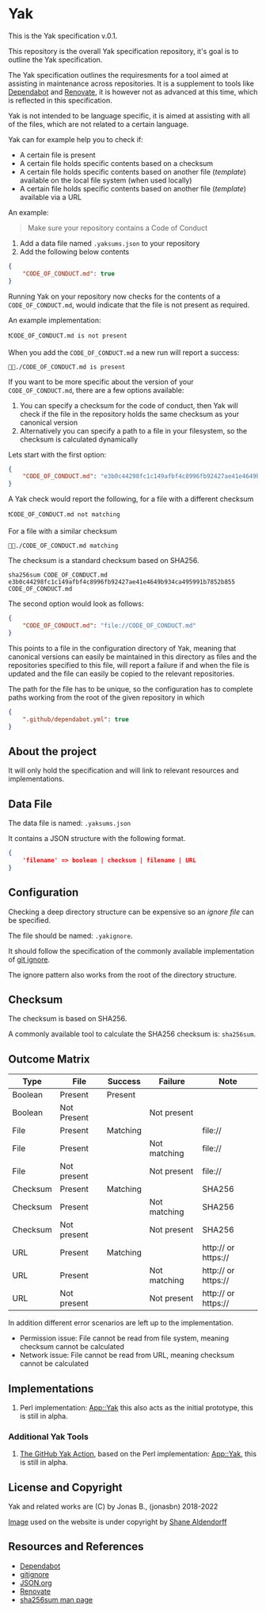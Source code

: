 # Yak

This is the Yak specification v.0.1.

This repository is the overall Yak specification repository, it's goal is to outline the Yak specification.

The Yak specification outlines the requiresments for a tool aimed at assisting in maintenance across repositories. It is a supplement to tools like [Dependabot] and [Renovate], it is however not as advanced at this time, which is reflected in this specification.

Yak is not intended to be language specific, it is aimed at assisting with all of the files, which are not related to a certain language.

Yak can for example help you to check if:

- A certain file is present
- A certain file holds specific contents based on a checksum
- A certain file holds specific contents based on another file (_template_) available on the local file system (when used locally)
- A certain file holds specific contents based on another file (_template_) available via a URL

An example:

> Make sure your repository contains a Code of Conduct

1. Add a data file named `.yaksums.json` to your repository
2. Add the following below contents

```json
{
    "CODE_OF_CONDUCT.md": true
}
```

Running Yak on your repository now checks for the contents of a `CODE_OF_CONDUCT.md`, would indicate that the file is not present as required.

An example implementation:

```text
❗️CODE_OF_CONDUCT.md is not present
```

When you add the `CODE_OF_CONDUCT.md` a new run will report a success:

```text
👍🏻./CODE_OF_CONDUCT.md is present
```

If you want to be more specific about the version of your `CODE_OF_CONDUCT.md`, there are a few options available:

1. You can specify a checksum for the code of conduct, then Yak will check if the file in the repository holds the same checksum as your canonical version
2. Alternatively you can specify a path to a file in your filesystem, so the checksum is calculated dynamically

Lets start with the first option:

```json
{
    "CODE_OF_CONDUCT.md": "e3b0c44298fc1c149afbf4c8996fb92427ae41e4649b934ca495991b7852b855"
}
```

A Yak check would report the following, for a file with a different checksum

```text
❗️CODE_OF_CONDUCT.md not matching
```

For a file with a similar checksum

```text
👍🏻./CODE_OF_CONDUCT.md matching
```

The checksum is a standard checksum based on SHA256.

```shell
sha256sum CODE_OF_CONDUCT.md
e3b0c44298fc1c149afbf4c8996fb92427ae41e4649b934ca495991b7852b855  CODE_OF_CONDUCT.md
```

The second option would look as follows:

```json
{
    "CODE_OF_CONDUCT.md": "file://CODE_OF_CONDUCT.md"
}
```

This points to a file in the configuration directory of Yak, meaning that canonical versions can easily be maintained in this directory as files and the repositories specified to this file, will report a failure if and when the file is updated and the file can easily be copied to the relevant repositories.

The path for the file has to be unique, so the configuration has to complete paths working from the root of the given repository in which

```json
{
    ".github/dependabot.yml": true
}
```

## About the project

It will only hold the specification and will link to relevant resources and implementations.

## Data File

The data file is named: `.yaksums.json`

It contains a JSON structure with the following format.

```json
{
    'filename' => boolean | checksum | filename | URL
}
```

## Configuration

Checking a deep directory structure can be expensive so an _ignore file_ can be specified.

The file should be named: `.yakignore`.

It should follow the specification of the commonly available implementation of [git ignore][gitignore].

The ignore pattern also works from the root of the directory structure.

## Checksum

The checksum is based on SHA256.

A commonly available tool to calculate the SHA256 checksum is: `sha256sum`.

## Outcome Matrix

| Type     | File        | Success  | Failure      | Note                |
|----------|-------------|----------|--------------|---------------------|
| Boolean  | Present     | Present  |              |                     |
| Boolean  | Not Present |          | Not present  |                     |
| File     | Present     | Matching |              | file://             |
| File     | Present     |          | Not matching | file://             |
| File     | Not present |          | Not present  | file://             |
| Checksum | Present     | Matching |              | SHA256              |
| Checksum | Present     |          | Not matching | SHA256              |
| Checksum | Not present |          | Not present  | SHA256              |
| URL      | Present     | Matching |              | http:// or https:// |
| URL      | Present     |          | Not matching | http:// or https:// |
| URL      | Not present |          | Not present  | http:// or https:// |

In addition different error scenarios are left up to the implementation.

- Permission issue: File cannot be read from file system, meaning checksum cannot be calculated
- Network issue: File cannot be read from URL, meaning checksum cannot be calculated

## Implementations

1. Perl implementation: [App::Yak] this also acts as the initial prototype, this is still in alpha.

### Additional Yak Tools

1. [The GitHub Yak Action](https://github.com/jonasbn/github-action-yak), based on the Perl implementation: [App::Yak], this is still in alpha.

## License and Copyright

Yak and related works are (C) by Jonas B., (jonasbn) 2018-2022

[Image](https://unsplash.com/photos/3b3O75X0Jzg) used on the website is under copyright by [Shane Aldendorff](https://unsplash.com/@pluyar)

## Resources and References

- [Dependabot]
- [gitignore]
- [JSON.org][JSON]
- [Renovate]
- [sha256sum man page][sha256sum]

[JSON]: https://www.json.org/json-en.html
[Dependabot]: https://dependabot.com/
[App::Yak]: https://github.com/jonasbn/perl-app-yak
[gitignore]: https://git-scm.com/docs/gitignore
[sha256sum]: https://linux.die.net/man/1/sha256sum
[YAML]: https://yaml.org/
[JSON Schema]: https://json-schema.org/
[Renovate]: https://www.mend.io/free-developer-tools/renovate/
